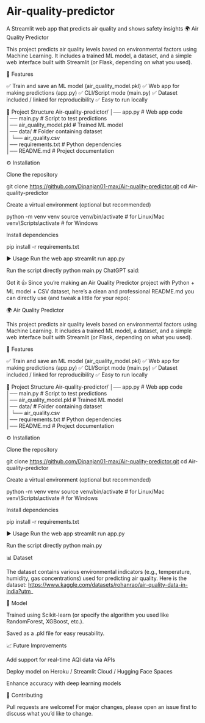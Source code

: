 # Air-quality-predictor
A Streamlit web app that predicts air quality and shows safety insights
🌍 Air Quality Predictor

This project predicts air quality levels based on environmental factors using Machine Learning.
It includes a trained ML model, a dataset, and a simple web interface built with Streamlit (or Flask, depending on what you used).

📌 Features

✅ Train and save an ML model (air_quality_model.pkl)
✅ Web app for making predictions (app.py)
✅ CLI/Script mode (main.py)
✅ Dataset included / linked for reproducibility
✅ Easy to run locally

📂 Project Structure
Air-quality-predictor/
│── app.py                 # Web app code  
│── main.py                # Script to test predictions  
│── air_quality_model.pkl  # Trained ML model  
│── data/                  # Folder containing dataset  
│    └── air_quality.csv  
│── requirements.txt       # Python dependencies  
│── README.md              # Project documentation  

⚙️ Installation

Clone the repository

git clone https://github.com/Dipanjan01-max/Air-quality-predictor.git
cd Air-quality-predictor


Create a virtual environment (optional but recommended)

python -m venv venv
source venv/bin/activate    # for Linux/Mac  
venv\Scripts\activate       # for Windows  


Install dependencies

pip install -r requirements.txt

▶️ Usage
Run the web app
streamlit run app.py

Run the script directly
python main.py
ChatGPT said:

Got it 👍 Since you’re making an Air Quality Predictor project with Python + ML model + CSV dataset, here’s a clean and professional README.md you can directly use (and tweak a little for your repo):

🌍 Air Quality Predictor

This project predicts air quality levels based on environmental factors using Machine Learning.
It includes a trained ML model, a dataset, and a simple web interface built with Streamlit (or Flask, depending on what you used).

📌 Features

✅ Train and save an ML model (air_quality_model.pkl)
✅ Web app for making predictions (app.py)
✅ CLI/Script mode (main.py)
✅ Dataset included / linked for reproducibility
✅ Easy to run locally

📂 Project Structure
Air-quality-predictor/
│── app.py                 # Web app code  
│── main.py                # Script to test predictions  
│── air_quality_model.pkl  # Trained ML model  
│── data/                  # Folder containing dataset  
│    └── air_quality.csv  
│── requirements.txt       # Python dependencies  
│── README.md              # Project documentation  

⚙️ Installation

Clone the repository

git clone https://github.com/Dipanjan01-max/Air-quality-predictor.git
cd Air-quality-predictor


Create a virtual environment (optional but recommended)

python -m venv venv
source venv/bin/activate    # for Linux/Mac  
venv\Scripts\activate       # for Windows  


Install dependencies

pip install -r requirements.txt

▶️ Usage
Run the web app
streamlit run app.py

Run the script directly
python main.py

📊 Dataset

The dataset contains various environmental indicators (e.g., temperature, humidity, gas concentrations) used for predicting air quality.
Here is the dataset:
https://www.kaggle.com/datasets/rohanrao/air-quality-data-in-india?utm_

🧠 Model

Trained using Scikit-learn (or specify the algorithm you used like RandomForest, XGBoost, etc.).

Saved as a .pkl file for easy reusability.

📈 Future Improvements

Add support for real-time AQI data via APIs

Deploy model on Heroku / Streamlit Cloud / Hugging Face Spaces

Enhance accuracy with deep learning models

🤝 Contributing

Pull requests are welcome! For major changes, please open an issue first to discuss what you’d like to change.
